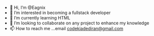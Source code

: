 - 👋 Hi, I’m @Eagnix
- 👀 I’m interested in becoming a fullstack developer
- 🌱 I’m currently learning HTML
- 💞️ I’m looking to collaborate on any project to enhance my knowledge
- 📫 How to reach me ...email codekiadediran@gmail.com

<!---
Eagnix/Eagnix is a ✨ special ✨ repository because its `README.md` (this file) appears on your GitHub profile.
You can click the Preview link to take a look at your changes.
--->
